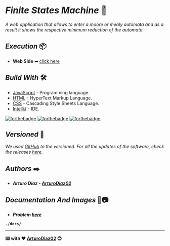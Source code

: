 # <b>_Finite States Machine_ 🔄 </b>

_A web application that allows to enter a moore or mealy automata and as a result it shows the respective minimum reduction of the automata._

## <b>_Execution_</b> 📦

* **Web Side** ➡ [click here](https://arturodiaz02.github.io/TI-finite-state-machine/)

## <b>_Build With_</b> 🛠️

* [JavaScript](https://developer.mozilla.org/es/docs/Web/JavaScript) - Programming language.
* [HTML](https://developer.mozilla.org/es/docs/Web/HTML) - HyperText Markup Language.
* [CSS](https://developer.mozilla.org/es/docs/Web/CSS) - Cascading Style Sheets Language.
* [IntelliJ](https://www.jetbrains.com/es-es/idea/) - IDE.

[![forthebadge](https://forthebadge.com/images/badges/made-with-javascript.svg)](https://forthebadge.com) [![forthebadge](https://forthebadge.com/images/badges/uses-html.svg)](https://forthebadge.com) [![forthebadge](https://forthebadge.com/images/badges/uses-css.svg)](https://forthebadge.com)

## <b>_Versioned_</b> 📌

_We used [GitHub](https://github.com/) to the versioned. For all the updates of the software, check the releases [here](https://github.com/ArturoDiaz02/TI-finite-state-machine/releases)._

## <b>_Authors_ ✒️

* _Arturo Diaz - [ArturoDiaz02](https://github.com/ArturoDiaz02)_

## <b>_Documentation And Images_</b> 💬📷

* _Problem [here](https://github.com/ArturoDiaz02/TI-finite-state-machine/blob/master/docs/tarea1IT(22-2).pdf)_ <br>
```
./docs/
```
---
⌨️ with ❤️ [ArturoDiaz02](https://github.com/ArturoDiaz02) 😊<br>
